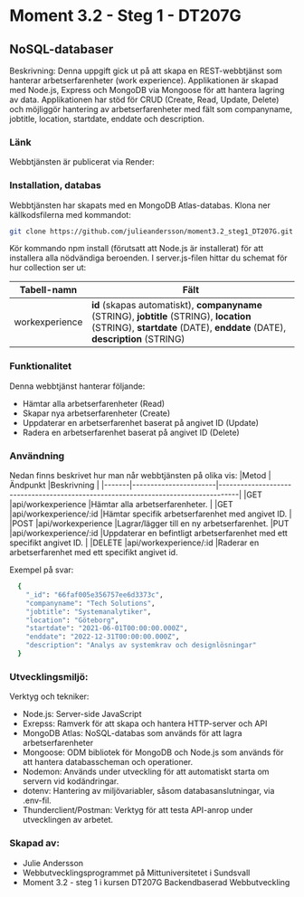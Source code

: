 # Moment 3.2 - Steg 1 - DT207G
## NoSQL-databaser

Beskrivning:
Denna uppgift gick ut på att skapa en REST-webbtjänst som hanterar arbetserfarenheter (work experience).
Applikationen är skapad med Node.js, Express och MongoDB via Mongoose för att hantera lagring av data. Applikationen har stöd för CRUD (Create, Read, Update, Delete) och möjliggör hantering av arbetserfarenheter med fält som companyname, jobtitle, location, startdate, enddate och description. 

### Länk
Webbtjänsten är publicerat via Render: 

### Installation, databas
Webbtjänsten har skapats med en MongoDB Atlas-databas. Klona ner källkodsfilerna med kommandot: 
```bash
git clone https://github.com/julieandersson/moment3.2_steg1_DT207G.git
```

Kör kommando npm install (förutsatt att Node.js är installerat) för att installera alla nödvändiga beroenden. I server.js-filen hittar du schemat för hur collection ser ut:

|Tabell-namn|Fält  |
|--|--|
|workexperience  | **id** (skapas automatiskt), **companyname** (STRING), **jobtitle** (STRING), **location** (STRING), **startdate** (DATE), **enddate** (DATE), **description** (STRING) |

### Funktionalitet
Denna webbtjänst hanterar följande:
- Hämtar alla arbetserfarenheter (Read)
- Skapar nya arbetserfarenheter (Create)
- Uppdaterar en arbetserfarenhet baserat på angivet ID (Update)
- Radera en arbetserfarenhet baserat på angivet ID (Delete)

### Användning
Nedan finns beskrivet hur man når webbtjänsten på olika vis:
|Metod  |Ändpunkt               |Beskrivning                                                                        |
|-------|-----------------------|-----------------------------------------------------------------------------------|
|GET    |api/workexperience     |Hämtar alla arbetserfarenheter.                                                    |
|GET    |api/workexperience/:id |Hämtar specifik arbetserfarenhet med angivet ID.                                              |
|POST   |api/workexperience     |Lagrar/lägger till en ny arbetserfarenhet.
|PUT    |api/workexperience/:id |Uppdaterar en befintligt arbetserfarenhet med ett specifikt angivet ID. |
|DELETE |api/workexperience/:id |Raderar en arbetserfarenhet med ett specifikt angivet id.      

Exempel på svar:
```bash
  {
    "_id": "66faf005e356757ee6d3373c",
    "companyname": "Tech Solutions",
    "jobtitle": "Systemanalytiker",
    "location": "Göteborg",
    "startdate": "2021-06-01T00:00:00.000Z",
    "enddate": "2022-12-31T00:00:00.000Z",
    "description": "Analys av systemkrav och designlösningar"
  }
```
### Utvecklingsmiljö:
Verktyg och tekniker:
- Node.js: Server-side JavaScript
- Exrepss: Ramverk för att skapa och hantera HTTP-server och API
- MongoDB Atlas: NoSQL-databas som används för att lagra arbetserfarenheter
- Mongoose: ODM bibliotek för MongoDB och Node.js som används för att hantera databasscheman och operationer. 
- Nodemon: Används under utveckling för att automatiskt starta om servern vid kodändringar.
- dotenv: Hantering av miljövariabler, såsom databasanslutningar, via .env-fil.
- Thunderclient/Postman: Verktyg för att testa API-anrop under utvecklingen av arbetet.

### Skapad av:
- Julie Andersson
- Webbutvecklingsprogrammet på Mittuniversitetet i Sundsvall
- Moment 3.2 - steg 1 i kursen DT207G Backendbaserad Webbutveckling